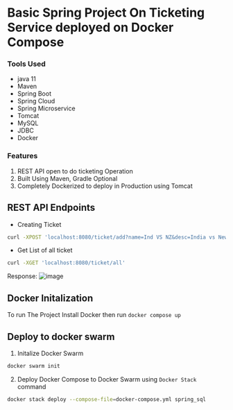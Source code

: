 # Basic Spring Project On Ticketing Service deployed on Docker Compose


### Tools Used 
- java 11
- Maven
- Spring Boot
- Spring Cloud
- Spring Microservice
- Tomcat
- MySQL
- JDBC
- Docker

### Features
1. REST API open to do ticketing Operation
2. Built Using Maven, Gradle Optional
3. Completely Dockerized to deploy in Production using Tomcat

## REST API Endpoints

- Creating Ticket

```bash
curl -XPOST 'localhost:8080/ticket/add?name=Ind VS NZ&desc=India vs Newzealand Test match at Kanpur&price=5000'
```
- Get List of all ticket

```bash
curl -XGET 'localhost:8080/ticket/all'
```
Response:
![image](https://user-images.githubusercontent.com/59254445/144066335-579e8db8-816b-4963-bf1b-e49bc5474e48.png)

## Docker Initalization

To run The Project Install Docker then run `docker compose up`

## Deploy to docker swarm

1. Initalize Docker Swarm
```bash
docker swarm init 
```
2. Deploy Docker Compose to Docker Swarm using `Docker Stack` command
```bash
docker stack deploy --compose-file=docker-compose.yml spring_sql
```
